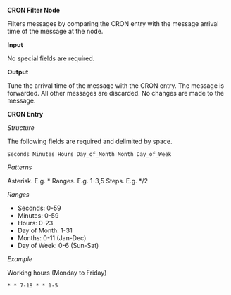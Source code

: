 **CRON Filter Node**

Filters messages by comparing the CRON entry with the message arrival time of the message at the node.

**Input**

No special fields are required.

**Output**

Tune the arrival time of the message with the CRON entry. The message is forwarded. All other messages are discarded.
No changes are made to the message.

**CRON Entry**

*Structure*

The following fields are required and delimited by space.

    Seconds Minutes Hours Day_of_Month Month Day_of_Week

*Patterns*

Asterisk. E.g. *
Ranges. E.g. 1-3,5
Steps. E.g. */2

*Ranges*

- Seconds: 0-59
- Minutes: 0-59
- Hours: 0-23
- Day of Month: 1-31
- Months: 0-11 (Jan-Dec)
- Day of Week: 0-6 (Sun-Sat)

*Example*

Working hours (Monday to Friday)

    * * 7-18 * * 1-5
